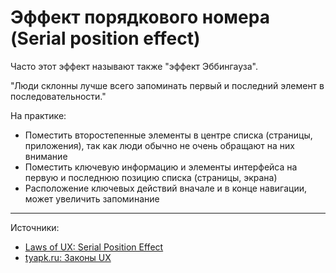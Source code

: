 # Эффект порядкового номера (Serial position effect)


Часто этот эффект называют также "эффект Эббингауза".

"Люди склонны лучше всего запоминать первый и последний элемент в последовательности."

На практике:

- Поместить второстепенные элементы в центре списка (страницы, приложения), так как люди обычно не очень обращают на них внимание
- Поместить ключевую информацию и элементы интерфейса на первую и последнюю позицию списка (страницы, экрана)
- Расположение ключевых действий вначале и в конце навигации, может увеличить запоминание


----

Источники:

- [Laws of UX: Serial Position Effect](lawsofux.com/serial-position-effect.html)
- [tyapk.ru: Законы UX](tyapk.ru/blog/post/ux-laws)
